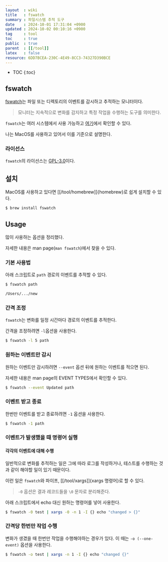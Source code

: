 ```yaml
---
layout  : wiki
title   : fswatch
summary : 파일시스템 추적 도구
date    : 2024-10-01 17:31:04 +0900
updated : 2024-10-02 00:10:16 +0900
tag     : tool
toc     : true
public  : true
parent  : [[/tool]]
latex   : false
resource: 6DD7BCEA-230C-4E49-8CC3-74327D390BCE
---
```

* TOC
{:toc}

## fswatch

[fswatch](https://github.com/emcrisostomo/fswatch)는 파일 또는 디렉토리의 이벤트를 감시하고 추적하는 모니터이다.

> 모니터는 지속적으로 변화를 감지하고 특정 작업을 수행하는 도구를 의미한다.

`fswatch`는 여러 시스템에서 사용 가능하고 [여기](https://github.com/emcrisostomo/fswatch?tab=readme-ov-file#readme)에서 확인할 수 있다.

나는 MacOS를 사용하고 있어서 이를 기준으로 설명한다.

### 라이선스

`fswatch`의 라이선스는 [GPL-3.0](https://olis.or.kr/license/Detailselect.do?lId=1072&mapCode=010072)이다.

## 설치

MacOS를 사용하고 있다면 [[/tool/homebrew]]{homebrew}로 쉽게 설치할 수 있다.

```sh
$ brew install fswatch
```

## Usage

많이 사용하는 옵션을 정리했다.

자세한 내용은 man page(`man fswatch`)에서 찾을 수 있다.

### 기본 사용법
아래 스크립트로 `path` 경로의 이벤트를 추적할 수 있다.
```sh
$ fswatch path

/Users/.../new
```

### 간격 조정
`fswatch`는 변화를 일정 시간마다 경로의 이벤트를 추적한다.

간격을 조정하려면 `-l`옵션을 사용한다.
```sh
$ fswatch -l 5 path
```

### 원하는 이벤트만 감시

원하는 이벤트만 감시하려면 `--event` 옵션 뒤에 원하는 이벤트를 적으면 된다.

자세한 내용은 man page의 EVENT TYPES에서 확인할 수 있다.
```sh
$ fswatch --event Updated path
```

### 이벤트 받고 종료

한번만 이벤트를 받고 종료하려면 `-1` 옵션을 사용한다.
```sh
$ fswatch -1 path
```

### 이벤트가 발생했을 때 명령어 실행

#### 각각의 이벤트에 대해 수행
일반적으로 변화를 추적하는 일은 그에 따라 로그를 작성하거나, 테스트를 수행하는 것과 같이 해야할 일이 있기 때문이다.

이런 일은 `fswatch`와 파이프, [[/tool/xargs]]{xargs 명령어}로 할 수 있다.

> `-0` 옵션은 결과 레코드들을 `\0` 문자로 분리해준다.

아래 스크립트에서 echo 대신 원하는 명령어를 넣어 사용한다.
```sh
$ fswatch -0 test | xargs -0 -n 1 -I {} echo "changed > {}"
```

### 간격당 한번만 작업 수행

변화가 생겼을 때 한번만 작업을 수행해야하는 경우가 있다.
이 때는 `-o (--one-event)` 옵션을 사용한다.

```sh
$ fswatch -o test | xargs -n 1 -I {} echo "changed {}"
```
